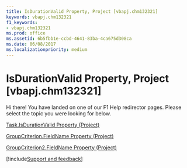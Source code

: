 ```yaml
---
title: IsDurationValid Property, Project [vbapj.chm132321]
keywords: vbapj.chm132321
f1_keywords:
- vbapj.chm132321
ms.prod: office
ms.assetid: 6b5fbb1e-ccbd-4641-83ba-4ca675d308ca
ms.date: 06/08/2017
ms.localizationpriority: medium
---
```



# IsDurationValid Property, Project [vbapj.chm132321]

Hi there! You have landed on one of our F1 Help redirector pages. Please select the topic you were looking for below.

[Task.IsDurationValid Property (Project)](https://msdn.microsoft.com/library/303c5cab-b83a-37b6-c1da-207e91c45a86%28Office.15%29.aspx)

[GroupCriterion.FieldName Property (Project)](https://msdn.microsoft.com/library/64238cb9-0829-01ab-1195-41fc588d45bf%28Office.15%29.aspx)

[GroupCriterion2.FieldName Property (Project)](https://msdn.microsoft.com/library/6828c1eb-aaa2-6538-0d92-6a458e678a20%28Office.15%29.aspx)

[!include[Support and feedback](~/includes/feedback-boilerplate.md)]